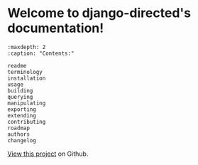 # Welcome to django-directed's documentation!


```{toctree}
:maxdepth: 2
:caption: "Contents:"
   
readme
terminology
installation
usage
building
querying
manipulating
exporting
extending
contributing
roadmap
authors
changelog
```

[View this project](https://github.com/OmenApps/django-postgresql-dag) on Github.

